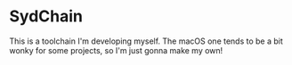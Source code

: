 # SydChain

This is a toolchain I'm developing myself. The macOS one tends to be a bit wonky for some projects, so I'm just gonna make my own!